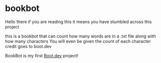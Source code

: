 # bookbot
Hello there if you are reading this it means you have stumbled across this project

this is a bookbot that can count how many words are in a .txt file along with how many characters 
You will even be given the count of each character 
credit goes to boot.dev 

BookBot is my first [Boot.dev](https://www.boot.dev) project!